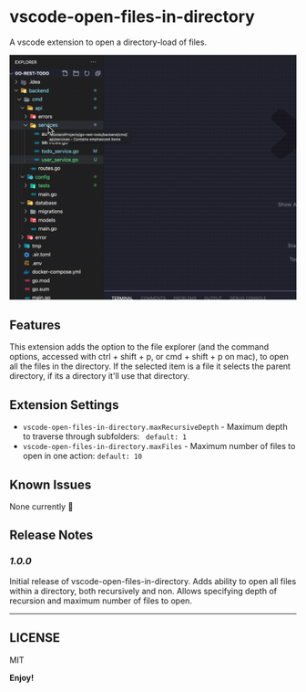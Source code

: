 # vscode-open-files-in-directory 

A vscode extension to open a directory-load of files. 

![](./app-demo.gif)

## Features

This extension adds the option to the file explorer (and the command options, accessed with ctrl + shift + p, or cmd + shift + p on mac), to open all the files in the directory. If the selected item is a file it selects the parent directory, if its a directory it'll use that directory.

## Extension Settings

* `vscode-open-files-in-directory.maxRecursiveDepth` - Maximum depth to traverse through subfolders: ` default: 1`
* `vscode-open-files-in-directory.maxFiles` - Maximum number of files to open in one action: `default: 10`

## Known Issues

None currently 👀

## Release Notes

### *1.0.0*

Initial release of vscode-open-files-in-directory. 
Adds ability to open all files within a directory, both recursively and non.
Allows specifying depth of recursion and maximum number of files to open. 

-----------------------------------------------------------------------------------------------------------
## LICENSE

MIT

**Enjoy!**
